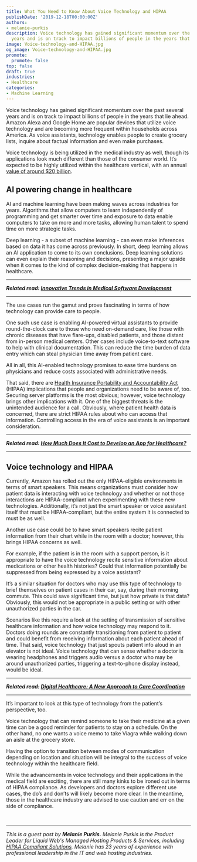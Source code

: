 ```yaml
---
title: What You Need to Know About Voice Technology and HIPAA
publishDate: '2019-12-18T00:00:00Z'
authors:
- melanie-purkis
description: Voice technology has gained significant momentum over the past several
  years and is on track to impact billions of people in the years that lie ahead.
image: Voice-technology-and-HIPAA.jpg
og_image: Voice-technology-and-HIPAA.jpg
promote:
  promote: false
top: false
draft: true
industries:
- Healthcare
categories:
- Machine Learning
---
```

Voice technology has gained significant momentum over the past several years and is on track to impact billions of people in the years that lie ahead. Amazon Alexa and Google Home are popular devices that utilize voice technology and are becoming more frequent within households across America. As voice assistants, technology enables people to create grocery lists, inquire about factual information and even make purchases.

Voice technology is being utilized in the medical industry as well, though its applications look much different than those of the consumer world. It’s expected to be highly utilized within the healthcare vertical, with an annual <a href="https://voicebot.ai/2019/03/23/how-ai-and-voice-assistants-will-change-healthcare/" target="_blank">value of around $20 billion</a>.

## AI powering change in healthcare

AI and machine learning have been making waves across industries for years. Algorithms that allow computers to learn independently of programming and get smarter over time and exposure to data enable computers to take on more and more tasks, allowing human talent to spend time on more strategic tasks.

Deep learning - a subset of machine learning - can even make inferences based on data it has come across previously. In short, deep learning allows an AI application to come to its own conclusions. Deep learning solutions can even explain their reasoning and decisions, presenting a major upside when it comes to the kind of complex decision-making that happens in healthcare.

---

***Related read: [Innovative Trends in Medical Software Development](https://anadea.info/blog/the-future-of-health-innovative-trends-in-medical-software-development-2019)***

---

The use cases run the gamut and prove fascinating in terms of how technology can provide care to people.

One such use case is enabling AI-powered virtual assistants to provide round-the-clock care to those who need on-demand care, like those with chronic diseases that have flare-ups, disabled patients, and those distant from in-person medical centers. Other cases include voice-to-text software to help with clinical documentation. This can reduce the time burden of data entry which can steal physician time away from patient care.

All in all, this AI-enabled technology promises to ease time burdens on physicians and reduce costs associated with administrative needs.

That said, there are <a href="https://www.liquidweb.com/blog/what-is-hipaa-compliant-hosting-and-why-does-it-matter/" target="_blank">Health Insurance Portability and Accountability Act</a> (HIPAA) implications that people and organizations need to be aware of, too. Securing server platforms is the most obvious; however, voice technology brings other implications with it. One of the biggest threats is the unintended audience for a call. Obviously, where patient health data is concerned, there are strict HIPAA rules about who can access that information. Controlling access in the era of voice assistants is an important consideration.

---

***Related read: [How Much Does It Cost to Develop an App for Healthcare?](https://anadea.info/guides/healthcare-app-development-cost)***

---

## Voice technology and HIPAA

Currently, Amazon has rolled out the only HIPAA-eligible environments in terms of smart speakers. This means organizations must consider how patient data is interacting with voice technology and whether or not those interactions are HIPAA-compliant when experimenting with these new technologies. Additionally, it’s not just the smart speaker or voice assistant itself that must be HIPAA-compliant, but the entire system it is connected to must be as well.

Another use case could be to have smart speakers recite patient information from their chart while in the room with a doctor; however, this brings HIPAA concerns as well.

For example, if the patient is in the room with a support person, is it appropriate to have the voice technology recite sensitive information about medications or other health histories? Could that information potentially be suppressed from being expressed by a voice assistant?

It’s a similar situation for doctors who may use this type of technology to brief themselves on patient cases in their car, say, during their morning commute. This could save significant time, but just how private is that data? Obviously, this would not be appropriate in a public setting or with other unauthorized parties in the car.

Scenarios like this require a look at the setting of transmission of sensitive healthcare information and how voice technology may respond to it. Doctors doing rounds are constantly transitioning from patient to patient and could benefit from receiving information about each patient ahead of time. That said, voice technology that just spouts patient info aloud in an elevator is not ideal. Voice technology that can sense whether a doctor is wearing headphones and triggers audio versus a doctor who may be around unauthorized parties, triggering a text-to-phone display instead, would be ideal.

---

***Related read: [Digital Healthcare: A New Approach to Care Coordination](https://anadea.info/blog/digital-healthcare-a-new-approach-to-care-coordination)***

---

It’s important to look at this type of technology from the patient’s perspective, too.

Voice technology that can remind someone to take their medicine at a given time can be a good reminder for patients to stay on a schedule. On the other hand, no one wants a voice memo to take Viagra while walking down an aisle at the grocery store.

Having the option to transition between modes of communication depending on location and situation will be integral to the success of voice technology within the healthcare field.

While the advancements in voice technology and their applications in the medical field are exciting, there are still many kinks to be ironed out in terms of HIPAA compliance. As developers and doctors explore different use cases, the do’s and don’ts will likely become more clear. In the meantime, those in the healthcare industry are advised to use caution and err on the side of compliance.


<br />

---
*This is a guest post by **Melanie Purkis.** Melanie Purkis is the Product Leader for Liquid Web's Managed Hosting Products & Services, including <a href="https://www.liquidweb.com/solutions/hipaa-compliant-hosting/" target="_blank">HIPAA Compliant Solutions</a>. Melanie has 23 years of experience with professional leadership in the IT and web hosting industries.*
